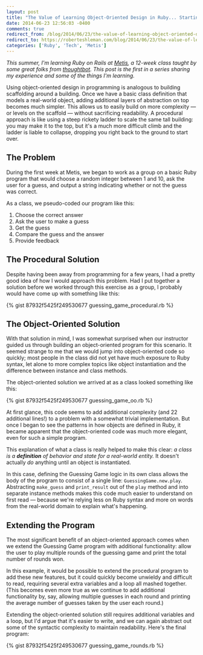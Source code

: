 ```yaml
---
layout: post
title: "The Value of Learning Object-Oriented Design in Ruby... Starting from Day 1"
date: 2014-06-23 12:56:03 -0400
comments: true
redirect_from: /blog/2014/06/23/the-value-of-learning-object-oriented-design-in-ruby-dot-dot-dot-starting-from-day-1/
redirect_to: https://roberteshleman.com/blog/2014/06/23/the-value-of-learning-object-oriented-design-in-ruby-dot-dot-dot-starting-from-day-1/
categories: ['Ruby', 'Tech', 'Metis']
---
```


*This summer, I'm learning Ruby on Rails at [Metis](http://www.thisismetis.com), a 12-week class taught by some great folks from [thoughtbot](http://www.thoughtbot.com). This post is the first in a series sharing my experience and some of the things I'm learning.*

Using object-oriented design in programming is analogous to building scaffolding around a building. Once we have a basic class definition that models a real-world object, adding additional layers of abstraction on top becomes much simpler. This allows us to easily build on more complexity — or levels on the scaffold — without sacrificing readability. A procedural approach is like using a steep rickety ladder to scale the same tall building: you may make it to the top, but it's a much more difficult climb and the ladder is liable to collapse, dropping you right back to the ground to start over.

<!-- more -->

## The Problem

During the first week at Metis, we began to work as a group on a basic Ruby program that would choose a random integer between 1 and 10, ask the user for a guess, and output a string indicating whether or not the guess was correct.

As a class, we pseudo-coded our program like this:

1. Choose the correct answer
2. Ask the user to make a guess
3. Get the guess
4. Compare the guess and the answer
5. Provide feedback

## The Procedural Solution

Despite having been away from programming for a few years, I had a pretty good idea of how I would approach this problem. Had I put together a solution before we worked through this exercise as a group, I probably would have come up with something like this:

{% gist 87932f5425f249530677 guessing_game_procedural.rb %}

## The Object-Oriented Solution

With that solution in mind, I was somewhat surprised when our instructor guided us through building an object-oriented program for this scenario. It seemed strange to me that we would jump into object-oriented code so quickly; most people in the class did not yet have much exposure to Ruby syntax, let alone to more complex topics like object instantiation and the difference between instance and class methods.

The object-oriented solution we arrived at as a class looked something like this:

{% gist 87932f5425f249530677 guessing_game_oo.rb %}

At first glance, this code seems to add additional complexity (and 22 additional lines!) to a problem with a somewhat trivial implementation. But once I began to see the patterns in how objects are defined in Ruby, it became apparent that the object-oriented code was much more elegant, even for such a simple program.

This explanation of what a class is really helped to make this clear: *a class is a __definition__ of behavior and state for a real-world entity.* It doesn't actually *do* anything until an object is instantiated.

In this case, defining the Guessing Game logic in its own class allows the body of the program to consist of a single line: `GuessingGame.new.play`. Abstracting `make_guess` and `print_result` out of the `play` method and into separate instance methods makes this code much easier to understand on first read — because we're relying less on Ruby syntax and more on words from the real-world domain to explain what's happening.

## Extending the Program

The most significant benefit of an object-oriented approach comes when we extend the Guessing Game program with additional functionality: allow the user to play multiple rounds of the guessing game and print the total number of rounds won.

In this example, it would be possible to extend the procedural program to add these new features, but it could quickly become unwieldy and difficult to read, requiring several extra variables and a loop all mashed together. (This becomes even more true as we continue to add additional functionality by, say, allowing multiple guesses in each round and printing the average number of guesses taken by the user each round.)

Extending the object-oriented solution still requires additional variables and a loop, but I'd argue that it's easier to write, and we can again abstract out some of the syntactic complexity to maintain readability. Here's the final program:

{% gist 87932f5425f249530677 guessing_game_rounds.rb %}
